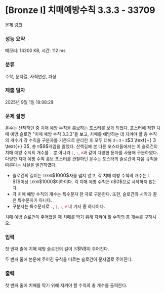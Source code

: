 # [Bronze I] 치매예방수칙 3.3.3 - 33709 

[문제 링크](https://www.acmicpc.net/problem/33709) 

### 성능 요약

메모리: 14200 KB, 시간: 112 ms

### 분류

수학, 문자열, 사칙연산, 파싱

### 제출 일자

2025년 9월 1일 19:08:28

### 문제 설명

<p>윤수는 산책하던 중 치매 예방 수칙을 홍보하는 포스터를 보게 되었다. 포스터에 적힌 치매 예방 슬로건 "치매 예방 수칙 3.3.3"을 보고, 치매를 예방하는 데 지켜야 할 총 수칙의 개수가 각 수칙을 구분자를 기준으로 분리한 후 모두 더해 <mjx-container class="MathJax" jax="CHTML" style="font-size: 109%; position: relative;"><mjx-math class="MJX-TEX" aria-hidden="true"><mjx-mn class="mjx-n"><mjx-c class="mjx-c33"></mjx-c></mjx-mn><mjx-mtext class="mjx-n"><mjx-c class="mjx-c2B"></mjx-c></mjx-mtext><mjx-mn class="mjx-n"><mjx-c class="mjx-c33"></mjx-c></mjx-mn><mjx-mtext class="mjx-n"><mjx-c class="mjx-c2B"></mjx-c></mjx-mtext><mjx-mn class="mjx-n"><mjx-c class="mjx-c33"></mjx-c></mjx-mn></mjx-math><mjx-assistive-mml unselectable="on" display="inline"><math xmlns="http://www.w3.org/1998/Math/MathML"><mn>3</mn><mtext>+</mtext><mn>3</mn><mtext>+</mtext><mn>3</mn></math></mjx-assistive-mml><span aria-hidden="true" class="no-mathjax mjx-copytext">$3 \text{+} 3 \text{+} 3$</span></mjx-container>, 총 <mjx-container class="MathJax" jax="CHTML" style="font-size: 109%; position: relative;"><mjx-math class="MJX-TEX" aria-hidden="true"><mjx-mn class="mjx-n"><mjx-c class="mjx-c39"></mjx-c></mjx-mn></mjx-math><mjx-assistive-mml unselectable="on" display="inline"><math xmlns="http://www.w3.org/1998/Math/MathML"><mn>9</mn></math></mjx-assistive-mml><span aria-hidden="true" class="no-mathjax mjx-copytext">$9$</span></mjx-container>개임을 알았다. 산책길에 본 다른 포스터들에서는 이 슬로건의 치매 예방 수칙의 개수를 <span style="color:#e74c3c;"><code>.</code></span> 뿐 아니라 <span style="color:#e74c3c;"><code>|</code></span>, <span style="color:#e74c3c;"><code>:</code></span>, <span style="color:#e74c3c;"><code>#</code></span>과 같이 다양한 문자를 사용해 구분하였다. 다양한 치매 예방 수칙 홍보 포스터를 관찰하던 윤수는 포스터의 슬로건이 다음 규칙을 따른다는 사실을 발견하였다.</p>

<ul>
	<li>슬로건의 길이는 <mjx-container class="MathJax" jax="CHTML" style="font-size: 109%; position: relative;"><mjx-math class="MJX-TEX" aria-hidden="true"><mjx-mn class="mjx-n"><mjx-c class="mjx-c31"></mjx-c><mjx-c class="mjx-c30"></mjx-c><mjx-c class="mjx-c30"></mjx-c><mjx-c class="mjx-c30"></mjx-c></mjx-mn></mjx-math><mjx-assistive-mml unselectable="on" display="inline"><math xmlns="http://www.w3.org/1998/Math/MathML"><mn>1000</mn></math></mjx-assistive-mml><span aria-hidden="true" class="no-mathjax mjx-copytext">$1000$</span></mjx-container>자를 넘지 않고, 각 치매 예방 수칙의 개수는 <mjx-container class="MathJax" jax="CHTML" style="font-size: 109%; position: relative;"><mjx-math class="MJX-TEX" aria-hidden="true"><mjx-mn class="mjx-n"><mjx-c class="mjx-c31"></mjx-c></mjx-mn></mjx-math><mjx-assistive-mml unselectable="on" display="inline"><math xmlns="http://www.w3.org/1998/Math/MathML"><mn>1</mn></math></mjx-assistive-mml><span aria-hidden="true" class="no-mathjax mjx-copytext">$1$</span></mjx-container>이상 <mjx-container class="MathJax" jax="CHTML" style="font-size: 109%; position: relative;"><mjx-math class="MJX-TEX" aria-hidden="true"><mjx-mn class="mjx-n"><mjx-c class="mjx-c31"></mjx-c><mjx-c class="mjx-c30"></mjx-c><mjx-c class="mjx-c30"></mjx-c><mjx-c class="mjx-c30"></mjx-c></mjx-mn></mjx-math><mjx-assistive-mml unselectable="on" display="inline"><math xmlns="http://www.w3.org/1998/Math/MathML"><mn>1000</mn></math></mjx-assistive-mml><span aria-hidden="true" class="no-mathjax mjx-copytext">$1000$</span></mjx-container>이하이다. 각 치매 예방 수칙은 <mjx-container class="MathJax" jax="CHTML" style="font-size: 109%; position: relative;"><mjx-math class="MJX-TEX" aria-hidden="true"><mjx-mn class="mjx-n"><mjx-c class="mjx-c30"></mjx-c></mjx-mn></mjx-math><mjx-assistive-mml unselectable="on" display="inline"><math xmlns="http://www.w3.org/1998/Math/MathML"><mn>0</mn></math></mjx-assistive-mml><span aria-hidden="true" class="no-mathjax mjx-copytext">$0$</span></mjx-container>으로 시작하지 않는다.</li>
	<li>각 치매 예방 수칙의 개수는 특수문자 한 자로 구분한다. 또한, 슬로건의 시작과 끝은 특수문자가 아니다.</li>
	<li>구분자는 특수문자로 <span style="color:#e74c3c;"><code>.</code></span>, <span style="color:#e74c3c;"><code>|</code></span>, <span style="color:#e74c3c;"><code>:</code></span>, <span style="color:#e74c3c;"><code>#</code></span> 네 가지 중 하나이다.</li>
</ul>

<p>치매 예방 슬로건이 주어졌을 때 치매를 막기 위해 지켜야 할 수칙의 총 개수를 구하시오.</p>

### 입력 

 <p>첫 번째 줄에 치매 예방 슬로건의 길이 <mjx-container class="MathJax" jax="CHTML" style="font-size: 109%; position: relative;"><mjx-math class="MJX-TEX" aria-hidden="true"><mjx-mi class="mjx-i"><mjx-c class="mjx-c1D441 TEX-I"></mjx-c></mjx-mi></mjx-math><mjx-assistive-mml unselectable="on" display="inline"><math xmlns="http://www.w3.org/1998/Math/MathML"><mi>N</mi></math></mjx-assistive-mml><span aria-hidden="true" class="no-mathjax mjx-copytext">$N$</span></mjx-container>이 주어진다.</p>

<p>두 번째 줄에 본문에 주어진 규칙을 따르는 슬로건이 문자열로 주어진다.</p>

### 출력 

 <p>첫 번째 줄에 치매를 막기 위해 지켜야 할 수칙의 총 개수를 출력한다.</p>

